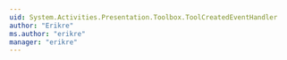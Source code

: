 ```yaml
---
uid: System.Activities.Presentation.Toolbox.ToolCreatedEventHandler
author: "Erikre"
ms.author: "erikre"
manager: "erikre"
---
```

